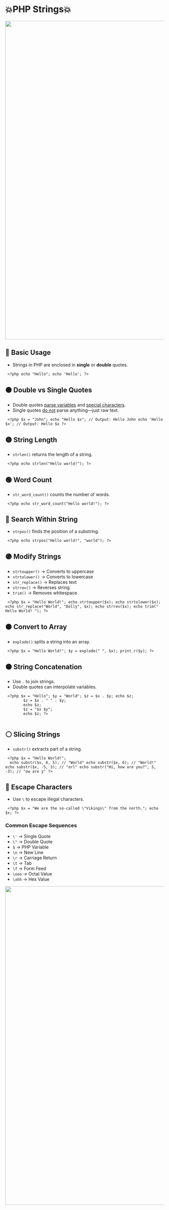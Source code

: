 <h1>💥PHP Strings💥</h1>

<img src="https://user-images.githubusercontent.com/74038190/212284115-f47cd8ff-2ffb-4b04-b5bf-4d1c14c0247f.gif" width="1010">

<h2>🔴 Basic Usage</h2> <ul> <li>Strings in PHP are enclosed in <strong>single</strong> or <strong>double</strong> quotes.</li> </ul>
  <pre><code> &lt;?php echo "Hello"; echo 'Hello'; ?&gt; </code></pre>
<h2>🟠 Double vs Single Quotes</h2> <ul> <li>Double quotes <u>parse variables</u> and <u>special characters</u>.</li> <li>Single quotes <u>do not</u> parse anything—just raw text.</li> </ul>
  <pre><code> &lt;?php $x = "John"; echo "Hello $x"; // Output: Hello John echo 'Hello $x'; // Output: Hello $x ?&gt; </code></pre>
<h2>🟡 String Length</h2> <ul> <li><code>strlen()</code> returns the length of a string.</li> </ul>
  <pre><code> &lt;?php echo strlen("Hello world!"); ?&gt; </code></pre>
<h2>🟢 Word Count</h2> <ul> <li><code>str_word_count()</code> counts the number of words.</li> </ul>
  <pre><code> &lt;?php echo str_word_count("Hello world!"); ?&gt; </code></pre>
<h2>🔵 Search Within String</h2> <ul> <li><code>strpos()</code> finds the position of a substring.</li> </ul>
  <pre><code> &lt;?php echo strpos("Hello world!", "world"); ?&gt; </code></pre>
<h2>🟣 Modify Strings</h2> <ul> <li><code>strtoupper()</code> → Converts to uppercase</li> <li><code>strtolower()</code> → Converts to lowercase</li> <li><code>str_replace()</code> → Replaces text</li> <li><code>strrev()</code> → Reverses string</li> <li><code>trim()</code> → Removes whitespace</li> </ul>
  <pre><code> &lt;?php $x = "Hello World!"; echo strtoupper($x); echo strtolower($x); echo str_replace("World", "Dolly", $x); echo strrev($x); echo trim(" Hello World! "); ?&gt; </code></pre>
<h2>🟤 Convert to Array</h2> <ul> <li><code>explode()</code> splits a string into an array.</li> </ul>
  <pre><code> &lt;?php $x = "Hello World!"; $y = explode(" ", $x); print_r($y); ?&gt; </code></pre>
<h2>⚫ String Concatenation</h2> <ul> <li>Use <code>.</code> to join strings.</li> <li>Double quotes can interpolate variables.</li> </ul>
  <pre><code> &lt;?php $x = "Hello"; $y = "World"; $z = $x . $y; echo $z;
        $z = $x . " " . $y;
        echo $z;
        $z = "$x $y"; 
        echo $z; ?&gt; 
  </code></pre>
<h2>⚪ Slicing Strings</h2> <ul> <li><code>substr()</code> extracts part of a string.</li> </ul>
<pre><code> &lt;?php $x = "Hello World!";
  echo substr($x, 6, 5); // "World" echo substr($x, 6); // "World!" echo substr($x, -5, 3); // "orl" echo substr("Hi, how are you?", 5, -3); // "ow are y" ?&gt; </code></pre>
<h2>🌈 Escape Characters</h2> <ul> <li>Use <code>\</code> to escape illegal characters.</li> </ul>
<pre><code> &lt;?php $x = "We are the so-called \"Vikings\" from the north."; echo $x; ?&gt; </code></pre>
<h3>Common Escape Sequences</h3> <ul> <li><code>\'</code> → Single Quote</li> <li><code>\"</code> → Double Quote</li> <li><code>$</code> → PHP Variable</li> <li><code>\n</code> → New Line</li> <li><code>\r</code> → Carriage Return</li> <li><code>\t</code> → Tab</li> <li><code>\f</code> → Form Feed</li> <li><code>\ooo</code> → Octal Value</li> <li><code>\xhh</code> → Hex Value</li> </ul>
<img src="https://user-images.githubusercontent.com/74038190/212284115-f47cd8ff-2ffb-4b04-b5bf-4d1c14c0247f.gif" width="1010">
